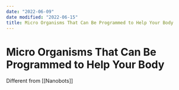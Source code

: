 ```yaml
---
date: "2022-06-09"
date modified: "2022-06-15"
title: Micro Organisms That Can Be Programmed to Help Your Body
---
```


# Micro Organisms That Can Be Programmed to Help Your Body
Different from [[Nanobots]]
